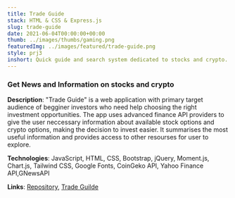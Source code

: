 ```yaml
---
title: Trade Guide
stack: HTML & CSS & Express.js
slug: trade-guide
date: 2021-06-04T00:00:00+00:00
thumb: ../images/thumbs/gaming.png
featuredImg: ../images/featured/trade-guide.png
style: prj3
inshort: Quick guide and search system dedicated to stocks and crypto.
---
```


### Get News and Information on stocks and crypto

**Description**: "Trade Guide" is a web application with primary target audience of begginer investors who need help choosing the right investment opportunities. The app uses advanced finance API providers to give the user neccessary information about available stock options and crypto options, making the decision to invest easier. It summarises the most useful information and provides access to other resourses for user to explore.


**Technologies**: JavaScript, HTML, CSS, Bootstrap, jQuery, Moment.js, Chart.js, Tailwind CSS, Google Fonts, CoinGeko API, Yahoo Finance API,GNewsAPI

**Links**: [Repository](https://github.com/ErnestAr/Trade_Guide), [Trade Guilde](https://trade-guide.netlify.app/)